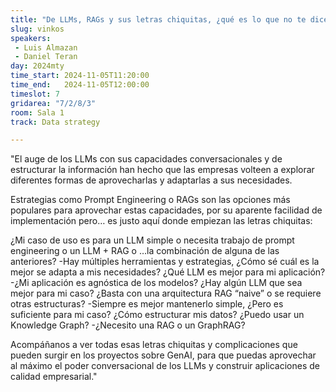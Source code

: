 ```yaml
---
title: "De LLMs, RAGs y sus letras chiquitas, ¿qué es lo que no te dicen de la construcción de una aplicación Gen AI corporativa?"
slug: vinkos
speakers:
 - Luis Almazan
 - Daniel Teran
day: 2024mty
time_start: 2024-11-05T11:20:00
time_end:   2024-11-05T12:00:00
timeslot: 7
gridarea: "7/2/8/3"
room: Sala 1
track: Data strategy

---
```


"El auge de los LLMs con sus capacidades conversacionales y de estructurar la información han hecho que las empresas volteen a explorar diferentes formas de aprovecharlas y adaptarlas a sus necesidades.

Estrategias como Prompt Engineering o RAGs son las opciones más populares para aprovechar estas capacidades, por su aparente facilidad de implementación pero… es justo aquí donde empiezan las letras chiquitas:

¿Mi caso de uso es para un LLM simple o necesita trabajo de prompt engineering o un LLM + RAG o …la combinación de alguna de las anteriores?
   -Hay múltiples herramientas y estrategias, ¿Cómo sé cuál es la mejor se adapta a mis necesidades?
¿Qué LLM es mejor para mi aplicación?
  -¿Mi aplicación es agnóstica de los modelos? ¿Hay algún LLM que sea mejor para mi caso?
¿Basta con una arquitectura RAG “naive” o se requiere otras estructuras?
  -Siempre es mejor mantenerlo simple, ¿Pero es suficiente para mi caso?
¿Cómo estructurar mis datos? ¿Puedo usar un Knowledge Graph?
 -¿Necesito una RAG o un GraphRAG?

Acompáñanos a ver todas esas letras chiquitas y complicaciones que pueden surgir en los proyectos sobre GenAI, para que puedas aprovechar al máximo el poder conversacional de los LLMs y construir aplicaciones de calidad empresarial."